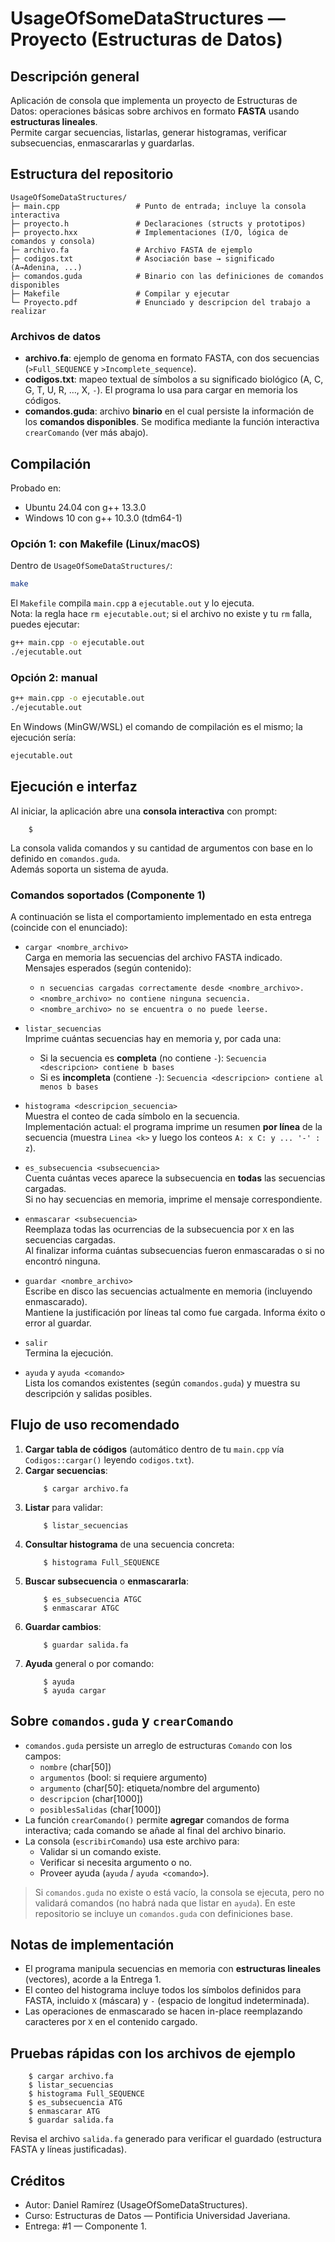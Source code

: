 # UsageOfSomeDataStructures — Proyecto (Estructuras de Datos)

## Descripción general
Aplicación de consola que implementa un proyecto de Estructuras de Datos: operaciones básicas sobre archivos en formato **FASTA** usando **estructuras lineales**.  
Permite cargar secuencias, listarlas, generar histogramas, verificar subsecuencias, enmascararlas y guardarlas.


## Estructura del repositorio
```
UsageOfSomeDataStructures/
├─ main.cpp                 # Punto de entrada; incluye la consola interactiva
├─ proyecto.h               # Declaraciones (structs y prototipos)
├─ proyecto.hxx             # Implementaciones (I/O, lógica de comandos y consola)
├─ archivo.fa               # Archivo FASTA de ejemplo
├─ codigos.txt              # Asociación base → significado (A→Adenina, ...)
├─ comandos.guda            # Binario con las definiciones de comandos disponibles
├─ Makefile                 # Compilar y ejecutar
└─ Proyecto.pdf             # Enunciado y descripcion del trabajo a realizar
```

### Archivos de datos
- **archivo.fa**: ejemplo de genoma en formato FASTA, con dos secuencias (`>Full_SEQUENCE` y `>Incomplete_sequence`).  
- **codigos.txt**: mapeo textual de símbolos a su significado biológico (A, C, G, T, U, R, …, X, `-`). El programa lo usa para cargar en memoria los códigos.
- **comandos.guda**: archivo **binario** en el cual persiste la información de los **comandos disponibles**. Se modifica mediante la función interactiva `crearComando` (ver más abajo).

## Compilación
Probado en:
- Ubuntu 24.04 con g++ 13.3.0
- Windows 10 con g++ 10.3.0 (tdm64-1)

### Opción 1: con Makefile (Linux/macOS)
Dentro de `UsageOfSomeDataStructures/`:
```bash
make
```
El `Makefile` compila `main.cpp` a `ejecutable.out` y lo ejecuta.  
Nota: la regla hace `rm ejecutable.out`; si el archivo no existe y tu `rm` falla, puedes ejecutar:
```bash
g++ main.cpp -o ejecutable.out
./ejecutable.out
```

### Opción 2: manual
```bash
g++ main.cpp -o ejecutable.out
./ejecutable.out
```

En Windows (MinGW/WSL) el comando de compilación es el mismo; la ejecución sería:
```bash
ejecutable.out
```

## Ejecución e interfaz
Al iniciar, la aplicación abre una **consola interactiva** con prompt:
```
    $
```
La consola valida comandos y su cantidad de argumentos con base en lo definido en `comandos.guda`.  
Además soporta un sistema de ayuda.

### Comandos soportados (Componente 1)
A continuación se lista el comportamiento implementado en esta entrega (coincide con el enunciado):

- `cargar <nombre_archivo>`  
  Carga en memoria las secuencias del archivo FASTA indicado.  
  Mensajes esperados (según contenido):
  - `n secuencias cargadas correctamente desde <nombre_archivo>.`  
  - `<nombre_archivo> no contiene ninguna secuencia.`  
  - `<nombre_archivo> no se encuentra o no puede leerse.`

- `listar_secuencias`  
  Imprime cuántas secuencias hay en memoria y, por cada una:
  - Si la secuencia es **completa** (no contiene `-`): `Secuencia <descripcion> contiene b bases`  
  - Si es **incompleta** (contiene `-`): `Secuencia <descripcion> contiene al menos b bases`

- `histograma <descripcion_secuencia>`  
  Muestra el conteo de cada símbolo en la secuencia.  
  Implementación actual: el programa imprime un resumen **por línea** de la secuencia (muestra `Linea <k>` y luego los conteos `A: x C: y ... '-' : z`).

- `es_subsecuencia <subsecuencia>`  
  Cuenta cuántas veces aparece la subsecuencia en **todas** las secuencias cargadas.  
  Si no hay secuencias en memoria, imprime el mensaje correspondiente.

- `enmascarar <subsecuencia>`  
  Reemplaza todas las ocurrencias de la subsecuencia por `X` en las secuencias cargadas.  
  Al finalizar informa cuántas subsecuencias fueron enmascaradas o si no encontró ninguna.

- `guardar <nombre_archivo>`  
  Escribe en disco las secuencias actualmente en memoria (incluyendo enmascarado).  
  Mantiene la justificación por líneas tal como fue cargada. Informa éxito o error al guardar.

- `salir`  
  Termina la ejecución.

- `ayuda` y `ayuda <comando>`  
  Lista los comandos existentes (según `comandos.guda`) y muestra su descripción y salidas posibles.

## Flujo de uso recomendado
1. **Cargar tabla de códigos** (automático dentro de tu `main.cpp` vía `Codigos::cargar()` leyendo `codigos.txt`).  
2. **Cargar secuencias**:  
   ```
       $ cargar archivo.fa
   ```
3. **Listar** para validar:  
   ```
       $ listar_secuencias
   ```
4. **Consultar histograma** de una secuencia concreta:  
   ```
       $ histograma Full_SEQUENCE
   ```
5. **Buscar subsecuencia** o **enmascararla**:  
   ```
       $ es_subsecuencia ATGC
       $ enmascarar ATGC
   ```
6. **Guardar cambios**:  
   ```
       $ guardar salida.fa
   ```
7. **Ayuda** general o por comando:  
   ```
       $ ayuda
       $ ayuda cargar
   ```

## Sobre `comandos.guda` y `crearComando`
- `comandos.guda` persiste un arreglo de estructuras `Comando` con los campos:
  - `nombre` (char[50])
  - `argumentos` (bool: si requiere argumento)
  - `argumento` (char[50]: etiqueta/nombre del argumento)
  - `descripcion` (char[1000])
  - `posiblesSalidas` (char[1000])
- La función `crearComando()` permite **agregar** comandos de forma interactiva; cada comando se añade al final del archivo binario.  
- La consola (`escribirComando`) usa este archivo para:
  - Validar si un comando existe.
  - Verificar si necesita argumento o no.
  - Proveer ayuda (`ayuda` / `ayuda <comando>`).

> Si `comandos.guda` no existe o está vacío, la consola se ejecuta, pero no validará comandos (no habrá nada que listar en `ayuda`). En este repositorio se incluye un `comandos.guda` con definiciones base.

## Notas de implementación
- El programa manipula secuencias en memoria con **estructuras lineales** (vectores), acorde a la Entrega 1.  
- El conteo del histograma incluye todos los símbolos definidos para FASTA, incluido `X` (máscara) y `-` (espacio de longitud indeterminada).  
- Las operaciones de enmascarado se hacen in-place reemplazando caracteres por `X` en el contenido cargado.

## Pruebas rápidas con los archivos de ejemplo
```
    $ cargar archivo.fa
    $ listar_secuencias
    $ histograma Full_SEQUENCE
    $ es_subsecuencia ATG
    $ enmascarar ATG
    $ guardar salida.fa
```
Revisa el archivo `salida.fa` generado para verificar el guardado (estructura FASTA y líneas justificadas).

## Créditos
- Autor: Daniel Ramírez (UsageOfSomeDataStructures).
- Curso: Estructuras de Datos — Pontificia Universidad Javeriana.
- Entrega: #1 — Componente 1.

